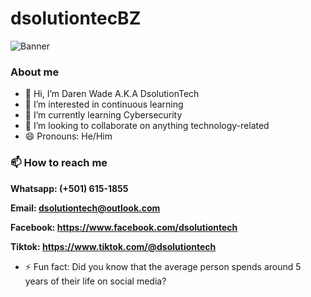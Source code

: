# dsolutiontecBZ
![Banner](https://github.com/user-attachments/assets/030a1be0-ef05-4dbc-9f0e-49073bcb7ac6)
### About me
* 👋 Hi, I’m Daren Wade A.K.A DsolutionTech
* 👀 I’m interested in continuous learning
* 🌱 I’m currently learning Cybersecurity
* 💞️ I’m looking to collaborate on anything technology-related
* 😄 Pronouns: He/Him
### 📫 How to reach me
**Whatsapp: (+501) 615-1855**

**Email: dsolutiontech@outlook.com**

**Facebook: https://www.facebook.com/dsolutiontech**

**Tiktok: https://www.tiktok.com/@dsolutiontech**
* ⚡ Fun fact: Did you know that the average person spends around 5 years of their life on social media?

